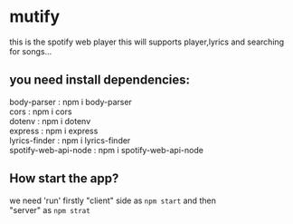 # mutify
this is the spotify web player this will supports player,lyrics and searching for songs...
## you need install dependencies:
body-parser : npm i body-parser <br>
cors : npm i cors <br>
dotenv : npm i dotenv <br>
express : npm i express <br>
lyrics-finder : npm i lyrics-finder <br>
spotify-web-api-node : npm i spotify-web-api-node <br>
## How start the app?
we need 'run' firstly "client" side as <code>npm start</code> and then <br> "server" as <code>npm strat</code>
